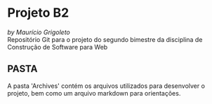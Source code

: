# Projeto B2  
_by Maurício Grigoleto_  
Repositório Git para o projeto do segundo bimestre da disciplina de Construção de Software para Web  

## PASTA  
A pasta 'Archives' contém os arquivos utilizados para desenvolver o projeto, bem como um arquivo markdown para orientações.
